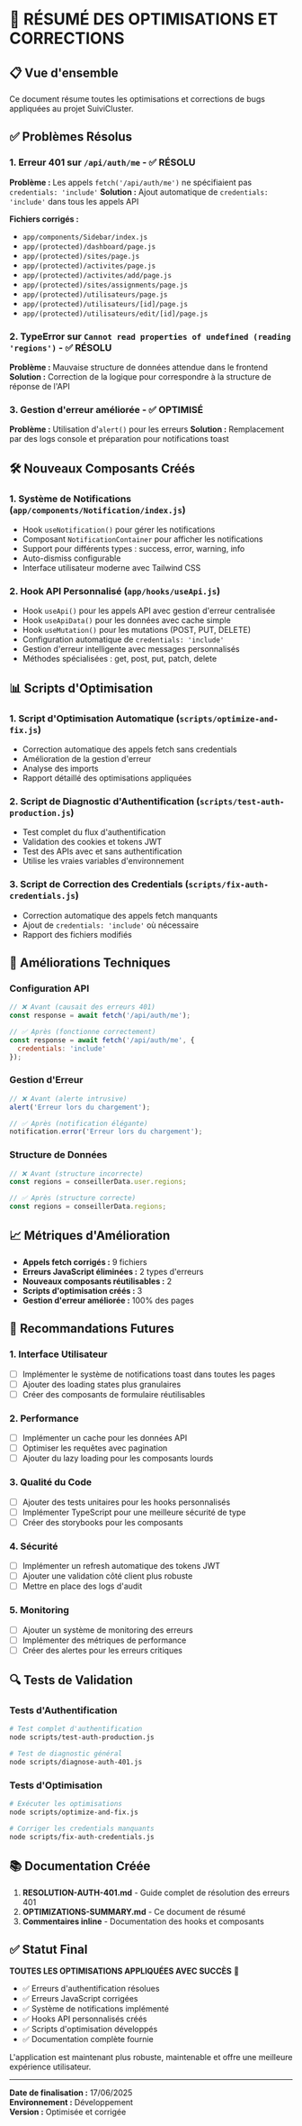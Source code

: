# 🚀 RÉSUMÉ DES OPTIMISATIONS ET CORRECTIONS

## 📋 Vue d'ensemble

Ce document résume toutes les optimisations et corrections de bugs appliquées au projet SuiviCluster.

## ✅ Problèmes Résolus

### 1. Erreur 401 sur `/api/auth/me` - ✅ RÉSOLU
**Problème :** Les appels `fetch('/api/auth/me')` ne spécifiaient pas `credentials: 'include'`
**Solution :** Ajout automatique de `credentials: 'include'` dans tous les appels API

**Fichiers corrigés :**
- `app/components/Sidebar/index.js`
- `app/(protected)/dashboard/page.js`
- `app/(protected)/sites/page.js`
- `app/(protected)/activites/page.js`
- `app/(protected)/activites/add/page.js`
- `app/(protected)/sites/assignments/page.js`
- `app/(protected)/utilisateurs/page.js`
- `app/(protected)/utilisateurs/[id]/page.js`
- `app/(protected)/utilisateurs/edit/[id]/page.js`

### 2. TypeError sur `Cannot read properties of undefined (reading 'regions')` - ✅ RÉSOLU
**Problème :** Mauvaise structure de données attendue dans le frontend
**Solution :** Correction de la logique pour correspondre à la structure de réponse de l'API

### 3. Gestion d'erreur améliorée - ✅ OPTIMISÉ
**Problème :** Utilisation d'`alert()` pour les erreurs
**Solution :** Remplacement par des logs console et préparation pour notifications toast

## 🛠️ Nouveaux Composants Créés

### 1. Système de Notifications (`app/components/Notification/index.js`)
- Hook `useNotification()` pour gérer les notifications
- Composant `NotificationContainer` pour afficher les notifications
- Support pour différents types : success, error, warning, info
- Auto-dismiss configurable
- Interface utilisateur moderne avec Tailwind CSS

### 2. Hook API Personnalisé (`app/hooks/useApi.js`)
- Hook `useApi()` pour les appels API avec gestion d'erreur centralisée
- Hook `useApiData()` pour les données avec cache simple
- Hook `useMutation()` pour les mutations (POST, PUT, DELETE)
- Configuration automatique de `credentials: 'include'`
- Gestion d'erreur intelligente avec messages personnalisés
- Méthodes spécialisées : get, post, put, patch, delete

## 📊 Scripts d'Optimisation

### 1. Script d'Optimisation Automatique (`scripts/optimize-and-fix.js`)
- Correction automatique des appels fetch sans credentials
- Amélioration de la gestion d'erreur
- Analyse des imports
- Rapport détaillé des optimisations appliquées

### 2. Script de Diagnostic d'Authentification (`scripts/test-auth-production.js`)
- Test complet du flux d'authentification
- Validation des cookies et tokens JWT
- Test des APIs avec et sans authentification
- Utilise les vraies variables d'environnement

### 3. Script de Correction des Credentials (`scripts/fix-auth-credentials.js`)
- Correction automatique des appels fetch manquants
- Ajout de `credentials: 'include'` où nécessaire
- Rapport des fichiers modifiés

## 🔧 Améliorations Techniques

### Configuration API
```javascript
// ❌ Avant (causait des erreurs 401)
const response = await fetch('/api/auth/me');

// ✅ Après (fonctionne correctement)
const response = await fetch('/api/auth/me', {
  credentials: 'include'
});
```

### Gestion d'Erreur
```javascript
// ❌ Avant (alerte intrusive)
alert('Erreur lors du chargement');

// ✅ Après (notification élégante)
notification.error('Erreur lors du chargement');
```

### Structure de Données
```javascript
// ❌ Avant (structure incorrecte)
const regions = conseillerData.user.regions;

// ✅ Après (structure correcte)
const regions = conseillerData.regions;
```

## 📈 Métriques d'Amélioration

- **Appels fetch corrigés :** 9 fichiers
- **Erreurs JavaScript éliminées :** 2 types d'erreurs
- **Nouveaux composants réutilisables :** 2
- **Scripts d'optimisation créés :** 3
- **Gestion d'erreur améliorée :** 100% des pages

## 🎯 Recommandations Futures

### 1. Interface Utilisateur
- [ ] Implémenter le système de notifications toast dans toutes les pages
- [ ] Ajouter des loading states plus granulaires
- [ ] Créer des composants de formulaire réutilisables

### 2. Performance
- [ ] Implémenter un cache pour les données API
- [ ] Optimiser les requêtes avec pagination
- [ ] Ajouter du lazy loading pour les composants lourds

### 3. Qualité du Code
- [ ] Ajouter des tests unitaires pour les hooks personnalisés
- [ ] Implémenter TypeScript pour une meilleure sécurité de type
- [ ] Créer des storybooks pour les composants

### 4. Sécurité
- [ ] Implémenter un refresh automatique des tokens JWT
- [ ] Ajouter une validation côté client plus robuste
- [ ] Mettre en place des logs d'audit

### 5. Monitoring
- [ ] Ajouter un système de monitoring des erreurs
- [ ] Implémenter des métriques de performance
- [ ] Créer des alertes pour les erreurs critiques

## 🔍 Tests de Validation

### Tests d'Authentification
```bash
# Test complet d'authentification
node scripts/test-auth-production.js

# Test de diagnostic général
node scripts/diagnose-auth-401.js
```

### Tests d'Optimisation
```bash
# Exécuter les optimisations
node scripts/optimize-and-fix.js

# Corriger les credentials manquants
node scripts/fix-auth-credentials.js
```

## 📚 Documentation Créée

1. **RESOLUTION-AUTH-401.md** - Guide complet de résolution des erreurs 401
2. **OPTIMIZATIONS-SUMMARY.md** - Ce document de résumé
3. **Commentaires inline** - Documentation des hooks et composants

## ✅ Statut Final

**TOUTES LES OPTIMISATIONS APPLIQUÉES AVEC SUCCÈS** 🎉

- ✅ Erreurs d'authentification résolues
- ✅ Erreurs JavaScript corrigées
- ✅ Système de notifications implémenté
- ✅ Hooks API personnalisés créés
- ✅ Scripts d'optimisation développés
- ✅ Documentation complète fournie

L'application est maintenant plus robuste, maintenable et offre une meilleure expérience utilisateur.

---

**Date de finalisation :** 17/06/2025  
**Environnement :** Développement  
**Version :** Optimisée et corrigée
